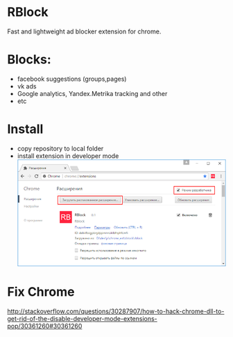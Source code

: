 # RBlock 
Fast and  lightweight ad blocker extension for chrome.

# Blocks:
* facebook suggestions (groups,pages)
* vk ads
* Google analytics, Yandex.Metrika tracking and other
* etc

# Install

* copy repository to local folder
* install extension in developer mode
![Install extension](https://github.com/rustamspl/rblock/blob/master/install/screen.png)

# Fix Chrome
http://stackoverflow.com/questions/30287907/how-to-hack-chrome-dll-to-get-rid-of-the-disable-developer-mode-extensions-pop/30361260#30361260
